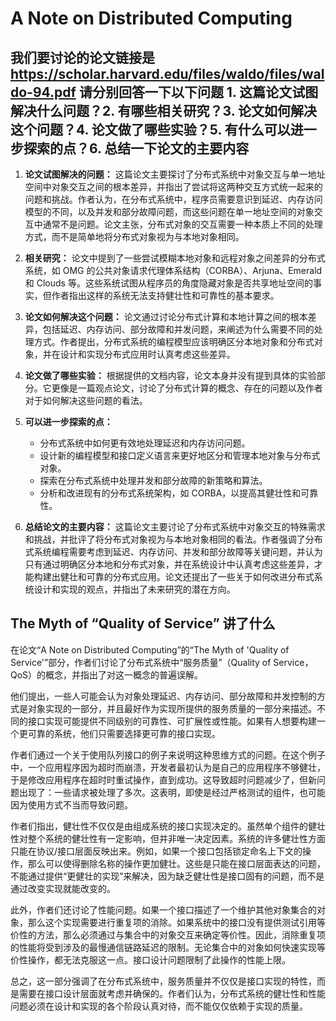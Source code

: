 # A Note on Distributed Computing

## 我们要讨论的论文链接是 https://scholar.harvard.edu/files/waldo/files/waldo-94.pdf 请分别回答一下以下问题 1. 这篇论文试图解决什么问题？2. 有哪些相关研究？3. 论文如何解决这个问题？4. 论文做了哪些实验？5. 有什么可以进一步探索的点？6. 总结一下论文的主要内容

1. **论文试图解决的问题：**
   这篇论文主要探讨了分布式系统中对象交互与单一地址空间中对象交互之间的根本差异，并指出了尝试将这两种交互方式统一起来的问题和挑战。作者认为，在分布式系统中，程序员需要意识到延迟、内存访问模型的不同，以及并发和部分故障问题，而这些问题在单一地址空间的对象交互中通常不是问题。论文主张，分布式对象的交互需要一种本质上不同的处理方式，而不是简单地将分布式对象视为与本地对象相同。

2. **相关研究：**
   论文中提到了一些尝试模糊本地对象和远程对象之间差异的分布式系统，如 OMG 的公共对象请求代理体系结构（CORBA）、Arjuna、Emerald 和 Clouds 等。这些系统试图从程序员的角度隐藏对象是否共享地址空间的事实，但作者指出这样的系统无法支持健壮性和可靠性的基本要求。

3. **论文如何解决这个问题：**
   论文通过讨论分布式计算和本地计算之间的根本差异，包括延迟、内存访问、部分故障和并发问题，来阐述为什么需要不同的处理方式。作者提出，分布式系统的编程模型应该明确区分本地对象和分布式对象，并在设计和实现分布式应用时认真考虑这些差异。

4. **论文做了哪些实验：**
   根据提供的文档内容，论文本身并没有提到具体的实验部分。它更像是一篇观点论文，讨论了分布式计算的概念、存在的问题以及作者对于如何解决这些问题的看法。

5. **可以进一步探索的点：**

   - 分布式系统中如何更有效地处理延迟和内存访问问题。
   - 设计新的编程模型和接口定义语言来更好地区分和管理本地对象与分布式对象。
   - 探索在分布式系统中处理并发和部分故障的新策略和算法。
   - 分析和改进现有的分布式系统架构，如 CORBA，以提高其健壮性和可靠性。

6. **总结论文的主要内容：**
   这篇论文主要讨论了分布式系统中对象交互的特殊需求和挑战，并批评了将分布式对象视为与本地对象相同的看法。作者强调了分布式系统编程需要考虑到延迟、内存访问、并发和部分故障等关键问题，并认为只有通过明确区分本地和分布式对象，并在系统设计中认真考虑这些差异，才能构建出健壮和可靠的分布式应用。论文还提出了一些关于如何改进分布式系统设计和实现的观点，并指出了未来研究的潜在方向。

## The Myth of “Quality of Service” 讲了什么

在论文“A Note on Distributed Computing”的“The Myth of 'Quality of Service'”部分，作者们讨论了分布式系统中“服务质量”（Quality of Service，QoS）的概念，并指出了对这一概念的普遍误解。

他们提出，一些人可能会认为对象处理延迟、内存访问、部分故障和并发控制的方式是对象实现的一部分，并且最好作为实现所提供的服务质量的一部分来描述。不同的接口实现可能提供不同级别的可靠性、可扩展性或性能。如果有人想要构建一个更可靠的系统，他们只需要选择更可靠的接口实现。

作者们通过一个关于使用队列接口的例子来说明这种思维方式的问题。在这个例子中，一个应用程序因为超时而崩溃，开发者最初认为是自己的应用程序不够健壮，于是修改应用程序在超时时重试操作，直到成功。这导致超时问题减少了，但新问题出现了：一些请求被处理了多次。这表明，即使是经过严格测试的组件，也可能因为使用方式不当而导致问题。

作者们指出，健壮性不仅仅是由组成系统的接口实现决定的。虽然单个组件的健壮性对整个系统的健壮性有一定影响，但并非唯一决定因素。系统的许多健壮性方面只能在协议/接口层面反映出来。例如，如果一个接口包括锁定命名上下文的操作，那么可以使得删除名称的操作更加健壮。这些是只能在接口层面表达的问题，不能通过提供“更健壮的实现”来解决，因为缺乏健壮性是接口固有的问题，而不是通过改变实现就能改变的。

此外，作者们还讨论了性能问题。如果一个接口描述了一个维护其他对象集合的对象，那么这个实现需要进行重复项的消除。如果系统中的接口没有提供测试引用等价性的方法，那么必须通过与集合中的对象交互来确定等价性。因此，消除重复项的性能将受到涉及的最慢通信链路延迟的限制。无论集合中的对象如何快速实现等价性操作，都无法克服这一点。接口设计问题限制了此操作的性能上限。

总之，这一部分强调了在分布式系统中，服务质量并不仅仅是接口实现的特性，而是需要在接口设计层面就考虑并确保的。作者们认为，分布式系统的健壮性和性能问题必须在设计和实现的各个阶段认真对待，而不能仅仅依赖于实现的质量。
